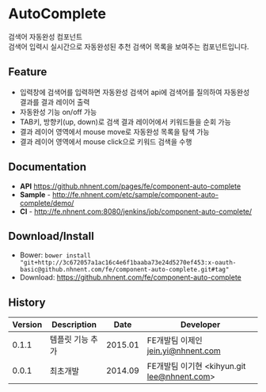 AutoComplete
======================
검색어 자동완성 컴포넌트<br>
검색어 입력시 실시간으로 자동완성된 추천 검색어 목록을 보여주는 컴포넌트입니다.

## Feature
* 입력창에 검색어를 입력하면 자동완성 검색어 api에 검색어를 질의하여 자동완성 결과를 결과 레이어 출력
* 자동완성 기능 on/off 가능
* TAB키, 방향키(up, down)로 검색 결과 레이어에서 키워드들을 순회 가능
* 결과 레이어 영역에서 mouse move로 자동완성 목록을 탐색 가능
* 결과 레이어 영역에서 mouse click으로 키워드 검색을 수행

## Documentation
* **API** https://github.nhnent.com/pages/fe/component-auto-complete
* **Sample** - http://fe.nhnent.com/etc/sample/component-auto-complete/demo/
* **CI** - http://fe.nhnent.com:8080/jenkins/job/component-auto-complete/

## Download/Install
* Bower: `bower install "git+http://3c672057a1ac16c4e6f1baaba73e24d5270ef453:x-oauth-basic@github.nhnent.com/fe/component-auto-complete.git#tag"`
* Download: https://github.nhnent.com/fe/component-auto-complete


## History
| Version | Description | Date | Developer |
| ---- | ---- | ---- | ---- |
| 0.1.1 | 템플릿 기능 추가 | 2015.01 | FE개발팀 이제인<jein.yi@nhnent.com> |
| 0.0.1 | 최초개발 | 2014.09 | FE개발팀 이기현 <kihyun.git lee@nhnent.com> |
